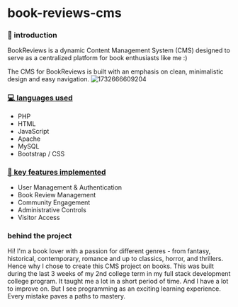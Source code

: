 # book-reviews-cms


### 👋 introduction
BookReviews is a dynamic Content Management System (CMS) designed to serve as a centralized platform for book enthusiasts like me :)

The CMS for BookReviews is built with an emphasis on clean, minimalistic design and easy navigation.
![1732666609204](https://github.com/user-attachments/assets/ebe87d62-bf74-4ecd-a46e-6e7628a41344)

### <ins>💻 languages used</ins>
- PHP 
- HTML
- JavaScript
- Apache
- MySQL
- Bootstrap / CSS


### <ins>🔑 key features implemented</ins>

- User Management & Authentication
- Book Review Management
- Community Engagement
- Administrative Controls
- Visitor Access

### behind the project
Hi! I'm a book lover with a passion for different genres - from fantasy, historical, contemporary, romance and up to classics, horror, and thrillers.
Hence why I chose to create this CMS project on books. 
This was built during the last 3 weeks of my 2nd college term in my full stack development college program. It taught me a lot in a short period of time.
And I have a lot to improve on. But I see programming as an exciting learning experience. 
Every mistake paves a paths to mastery. 
